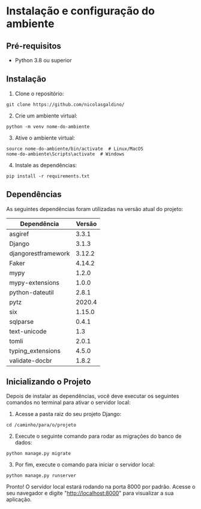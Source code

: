 # Instalação e configuração do ambiente

## Pré-requisitos

- Python 3.8 ou superior

## Instalação

1. Clone o repositório:

```
git clone https://github.com/nicolasgaldino/
```

2. Crie um ambiente virtual:

```
python -m venv nome-do-ambiente
```

3. Ative o ambiente virtual:

```
source nome-do-ambiente/bin/activate  # Linux/MacOS
nome-do-ambiente\Scripts\activate  # Windows
```

4. Instale as dependências:

```
pip install -r requirements.txt
```

## Dependências

As seguintes dependências foram utilizadas na versão atual do projeto:

| Dependência                | Versão    |
|----------------------------|-----------|
| asgiref                    | 3.3.1     |
| Django                     | 3.1.3     |
| djangorestframework        | 3.12.2    |
| Faker                      | 4.14.2    |
| mypy                       | 1.2.0     |
| mypy-extensions            | 1.0.0     |
| python-dateutil            | 2.8.1     |
| pytz                       | 2020.4    |
| six                        | 1.15.0    |
| sqlparse                   | 0.4.1     |
| text-unicode               | 1.3       |
| tomli                      | 2.0.1     |
| typing_extensions          | 4.5.0     |
| validate-docbr             | 1.8.2     |

## Inicializando o Projeto

Depois de instalar as dependências, você deve executar os seguintes comandos no terminal para ativar o servidor local:

1. Acesse a pasta raiz do seu projeto Django:

```
cd /caminho/para/o/projeto
```

2. Execute o seguinte comando para rodar as migrações do banco de dados:

```
python manage.py migrate
```

3. Por fim, execute o comando para iniciar o servidor local:

```
python manage.py runserver
```

Pronto! O servidor local estará rodando na porta 8000 por padrão.
Acesse o seu navegador e digite "<http://localhost:8000>" para visualizar a sua aplicação.
